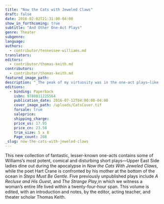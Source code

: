```yaml
---
title: "Now the Cats with Jeweled Claws"
draft: false
date: 2016-02-02T21:31:00-04:00
show_in_forthcoming: true
subtitle: "And Other One-Act Plays"
genre: Theater
subgenre:
language:
authors:
  - contributor/tennessee-williams.md
translators:
editors:
  - contributor/thomas-keith.md
contributors:
  - contributor/thomas-keith.md
featured_image_path:
description: "_The peak of my virtuosity was in the one-act plays—like firecrackers in a rope._—Tennessee Williams "
editions:
  - binding: Paperback
    isbn: 9780811225564
    publication_date: 2016-07-12T04:00:00-04:00
    cover_image_path: /uploads/CatsCover.tif
    forsale: true
    saleprice:
    shipping_charge:
    price_us: 17.95
    price_cn: 23.50
    trim_size: 5 x 8
    Page_count: 208
_slug: now-the-cats-with-jeweled-claws
---
```


This new collection of fantastic, lesser-known one-acts contains some of Williams’s most potent, comical and disturbing short plays―Upper East Side ladies dine out during the apocalypse in _Now the Cats With Jeweled Claws_, while the poet Hart Crane is confronted by his mother at the bottom of the ocean in _Steps Must Be Gentle._ Five previously unpublished plays include _A Recluse and His Guest_, and _The Strange Play_,in which we witness a woman’s entire life lived within a twenty-four-hour span. This volume is edited, with an introduction and notes, by the editor, acting teacher, and theater scholar Thomas Keith.


